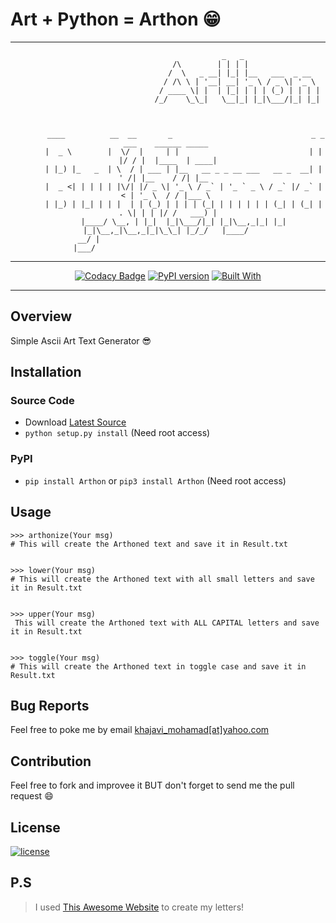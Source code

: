 # Art + Python = Arthon :grin:
<div align="center">

--------

```
                                              _   _                 
                                   /\        | | | |                
                                  /  \   _ __| |_| |__   ___  _ __  
                                 / /\ \ | '__| __| '_ \ / _ \| '_ \ 
                                / ____ \| |  | |_| | | | (_) | | | |
                               /_/    \_\_|   \__|_| |_|\___/|_| |_|
                                                                    
                                                                    

```
```
        ____          __  __       _                               _ _  ___    ______ _____ 
       |  _ \        |  \/  |     | |                             | | |/ / |  |____  | ____|
       | |_) |_   _  | \  / | ___ | |__   __ _ _ __ ___   __ _  __| | ' /| |__    / /| |__  
       |  _ <| | | | | |\/| |/ _ \| '_ \ / _` | '_ ` _ \ / _` |/ _` |  < | '_ \  / / |___ \ 
       | |_) | |_| | | |  | | (_) | | | | (_| | | | | | | (_| | (_| | . \| | | |/ /   ___) |
       |____/ \__, | |_|  |_|\___/|_| |_|\__,_|_| |_| |_|\__,_|\__,_|_|\_\_| |_/_/   |____/ 
               __/ |                                                                        
              |___/                                                                         

```
-----
[![Codacy Badge](https://api.codacy.com/project/badge/Grade/03bc42aef017447eaff224cba82c1690)](https://www.codacy.com/app/MohamadKh75/Arthon?utm_source=github.com&amp;utm_medium=referral&amp;utm_content=MohamadKh75/Arthon&amp;utm_campaign=Badge_Grade)
[![PyPI version](https://badge.fury.io/py/Arthon.svg)](https://badge.fury.io/py/Arthon)
[![Built With](https://img.shields.io/badge/built%20with-Python3-yellow.svg)](https://img.shields.io/badge/built%20with-Python3-yellow.svg)
</div>
	
----------


## Overview			
Simple Ascii Art Text Generator :sunglasses:


## Installation

### Source Code
- Download [Latest Source ](https://github.com/MohamadKh75/Arthon/archive/master.zip)
- `python setup.py install` (Need root access)

### PyPI
- `pip install Arthon` or `pip3 install Arthon` (Need root access)


## Usage
```
>>> arthonize(Your msg)
# This will create the Arthoned text and save it in Result.txt


>>> lower(Your msg)
# This will create the Arthoned text with all small letters and save it in Result.txt


>>> upper(Your msg)
 This will create the Arthoned text with ALL CAPITAL letters and save it in Result.txt


>>> toggle(Your msg)
# This will create the Arthoned text in toggle case and save it in Result.txt
```


## Bug Reports
Feel free to poke me by email [khajavi_mohamad[at]yahoo.com](mailto:khajavi_mohamad@yahoo.com "khajavi_mohamad@yahoo.com")


## Contribution
Feel free to fork and improvee it BUT don't forget to send me the pull request :smile: 


## License
[![license](https://img.shields.io/github/license/mashape/apistatus.svg)](https://github.com/MohamadKh75/Arthon)


## P.S    
> I used [This Awesome Website](http://www.network-science.de/ascii/ "ASCII Generator") to create my letters!
